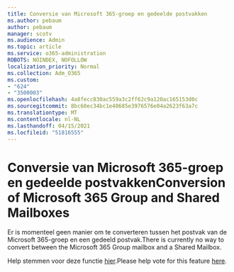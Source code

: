 ```yaml
---
title: Conversie van Microsoft 365-groep en gedeelde postvakken
ms.author: pebaum
author: pebaum
manager: scotv
ms.audience: Admin
ms.topic: article
ms.service: o365-administration
ROBOTS: NOINDEX, NOFOLLOW
localization_priority: Normal
ms.collection: Adm_O365
ms.custom:
- "624"
- "3500003"
ms.openlocfilehash: 4a8fecc830ac559a3c2ff62c9a120ac165153d0c
ms.sourcegitcommit: 8bc60ec34bc1e40685e3976576e04a2623f63a7c
ms.translationtype: MT
ms.contentlocale: nl-NL
ms.lasthandoff: 04/15/2021
ms.locfileid: "51816555"
---
```

# <a name="conversion-of-microsoft-365-group-and-shared-mailboxes"></a><span data-ttu-id="9de86-102">Conversie van Microsoft 365-groep en gedeelde postvakken</span><span class="sxs-lookup"><span data-stu-id="9de86-102">Conversion of Microsoft 365 Group and Shared Mailboxes</span></span>

<span data-ttu-id="9de86-103">Er is momenteel geen manier om te converteren tussen het postvak van de Microsoft 365-groep en een gedeeld postvak.</span><span class="sxs-lookup"><span data-stu-id="9de86-103">There is currently no way to convert between the Microsoft 365 Group mailbox and a Shared Mailbox.</span></span>

<span data-ttu-id="9de86-104">Help stemmen voor deze functie [hier](https://aka.ms/M365GroupToShared).</span><span class="sxs-lookup"><span data-stu-id="9de86-104">Please help vote for this feature [here](https://aka.ms/M365GroupToShared).</span></span>
